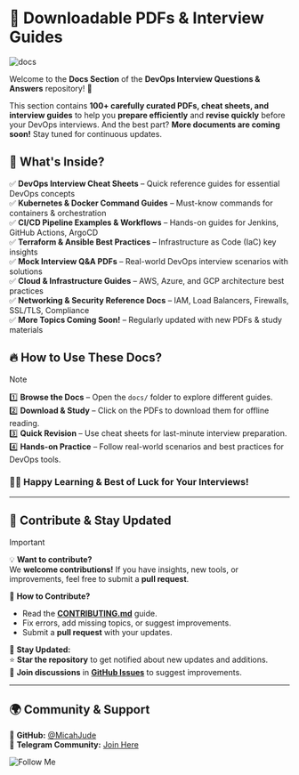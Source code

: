# 📂 Downloadable PDFs & Interview Guides  

![docs](https://imgur.com/azjSOfp.png)

Welcome to the **Docs Section** of the **DevOps Interview Questions & Answers** repository! 🚀  

This section contains **100+ carefully curated PDFs, cheat sheets, and interview guides** to help you **prepare efficiently** and **revise quickly** before your DevOps interviews. And the best part? **More documents are coming soon!** Stay tuned for continuous updates.  

## 📌 What's Inside?  

✅ **DevOps Interview Cheat Sheets** – Quick reference guides for essential DevOps concepts  
✅ **Kubernetes & Docker Command Guides** – Must-know commands for containers & orchestration  
✅ **CI/CD Pipeline Examples & Workflows** – Hands-on guides for Jenkins, GitHub Actions, ArgoCD  
✅ **Terraform & Ansible Best Practices** – Infrastructure as Code (IaC) key insights  
✅ **Mock Interview Q&A PDFs** – Real-world DevOps interview scenarios with solutions  
✅ **Cloud & Infrastructure Guides** – AWS, Azure, and GCP architecture best practices  
✅ **Networking & Security Reference Docs** – IAM, Load Balancers, Firewalls, SSL/TLS, Compliance  
✅ **More Topics Coming Soon!** – Regularly updated with new PDFs & study materials  

## 🔥 How to Use These Docs?  

> [!NOTE]
>
> 1️⃣ **Browse the Docs** – Open the `docs/` folder to explore different guides.  
> 2️⃣ **Download & Study** – Click on the PDFs to download them for offline reading.  
> 3️⃣ **Quick Revision** – Use cheat sheets for last-minute interview preparation.  
> 4️⃣ **Hands-on Practice** – Follow real-world scenarios and best practices for DevOps tools.  

### 🚀🔥 **Happy Learning & Best of Luck for Your Interviews!**  

---

## **📢 Contribute & Stay Updated**  

> [!IMPORTANT]
>
> 💡 **Want to contribute?**  
> We **welcome contributions!** If you have insights, new tools, or improvements, feel free to submit a **pull request**.  
>
> 📌 **How to Contribute?**
>
> - Read the **[CONTRIBUTING.md](https://github.com/J-Code-Dev/DevOps-Interview-Questions/blob/master/CONTRIBUTING.md)** guide.  
> - Fix errors, add missing topics, or suggest improvements.  
> - Submit a **pull request** with your updates.  

📢 **Stay Updated:**  
⭐ **Star the repository** to get notified about new updates and additions.  
💬 **Join discussions** in **[GitHub Issues](https://github.com/NotHarshhaa/DevOps-Interview-Questions/issues)** to suggest improvements.  

---

## **🌍 Community & Support**  

🔗 **GitHub:** [@MicahJude](https://github.com/J-Code-Dev)  
💬 **Telegram Community:** [Join Here](https://t.me/CyberNestCommunity)  

![Follow Me](https://imgur.com/2j7GSPs.png)
